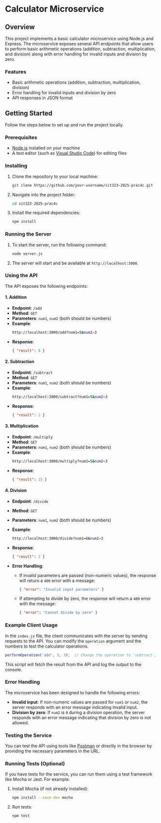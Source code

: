 
# Calculator Microservice

## Overview

This project implements a basic calculator microservice using Node.js and Express. The microservice exposes several API endpoints that allow users to perform basic arithmetic operations (addition, subtraction, multiplication, and division) along with error handling for invalid inputs and division by zero.

### Features
- Basic arithmetic operations (addition, subtraction, multiplication, division)
- Error handling for invalid inputs and division by zero
- API responses in JSON format

## Getting Started

Follow the steps below to set up and run the project locally.

### Prerequisites

- [Node.js](https://nodejs.org/en/download/) installed on your machine
- A text editor (such as [Visual Studio Code](https://code.visualstudio.com/)) for editing files

### Installing

1. Clone the repository to your local machine:
   ```bash
   git clone https://github.com/your-username/sit323-2025-prac4c.git
   ```

2. Navigate into the project folder:
   ```bash
   cd sit323-2025-prac4c
   ```

3. Install the required dependencies:
   ```bash
   npm install
   ```

### Running the Server

1. To start the server, run the following command:
   ```bash
   node server.js
   ```

2. The server will start and be available at `http://localhost:3000`.

### Using the API

The API exposes the following endpoints:

#### 1. Addition
- **Endpoint**: `/add`
- **Method**: `GET`
- **Parameters**: `num1`, `num2` (both should be numbers)
- **Example**:
  ```bash
  http://localhost:3000/add?num1=5&num2=3
  ```
- **Response**:
  ```json
  { "result": 8 }
  ```

#### 2. Subtraction
- **Endpoint**: `/subtract`
- **Method**: `GET`
- **Parameters**: `num1`, `num2` (both should be numbers)
- **Example**:
  ```bash
  http://localhost:3000/subtract?num1=5&num2=3
  ```
- **Response**:
  ```json
  { "result": 2 }
  ```

#### 3. Multiplication
- **Endpoint**: `/multiply`
- **Method**: `GET`
- **Parameters**: `num1`, `num2` (both should be numbers)
- **Example**:
  ```bash
  http://localhost:3000/multiply?num1=5&num2=3
  ```
- **Response**:
  ```json
  { "result": 15 }
  ```

#### 4. Division
- **Endpoint**: `/divide`
- **Method**: `GET`
- **Parameters**: `num1`, `num2` (both should be numbers)
- **Example**:
  ```bash
  http://localhost:3000/divide?num1=6&num2=3
  ```
- **Response**:
  ```json
  { "result": 2 }
  ```

- **Error Handling**:
  - If invalid parameters are passed (non-numeric values), the response will return a `400` error with a message:
    ```json
    { "error": "Invalid input parameters" }
    ```
  - If attempting to divide by zero, the response will return a `400` error with the message:
    ```json
    { "error": "Cannot divide by zero" }
    ```

### Example Client Usage

In the `index.js` file, the client communicates with the server by sending requests to the API. You can modify the `operation` argument and the numbers to test the calculator operations.

```javascript
performOperation('add', 5, 3);  // Change the operation to 'subtract', 'multiply', or 'divide' as needed
```

This script will fetch the result from the API and log the output to the console.

### Error Handling

The microservice has been designed to handle the following errors:

- **Invalid input**: If non-numeric values are passed for `num1` or `num2`, the server responds with an error message indicating invalid input.
- **Division by zero**: If `num2` is `0` during a division operation, the server responds with an error message indicating that division by zero is not allowed.

### Testing the Service

You can test the API using tools like [Postman](https://www.postman.com/) or directly in the browser by providing the necessary parameters in the URL.

### Running Tests (Optional)

If you have tests for the service, you can run them using a test framework like Mocha or Jest. For example:

1. Install Mocha (if not already installed):
   ```bash
   npm install --save-dev mocha
   ```

2. Run tests:
   ```bash
   npm test
   ```

